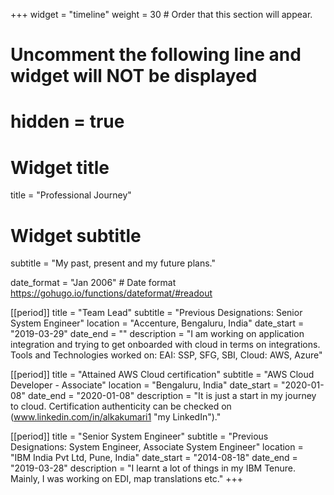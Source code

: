 +++
widget = "timeline"
weight = 30  # Order that this section will appear.

# Uncomment the following line and widget will NOT be displayed
# hidden = true

# Widget title
title = "Professional Journey"
# Widget subtitle
subtitle = "My past, present and my future plans."

date_format = "Jan 2006" # Date format https://gohugo.io/functions/dateformat/#readout

[[period]]
  title = "Team Lead"
  subtitle = "Previous Designations: Senior System Engineer"
  location = "Accenture, Bengaluru, India"
  date_start = "2019-03-29"
  date_end = ""
  description = "I am working on application integration and trying to get onboarded with cloud in terms on integrations. Tools and Technologies worked on: EAI: SSP, SFG, SBI, Cloud: AWS, Azure"

  [[period]]
  title = "Attained AWS Cloud certification"
  subtitle = "AWS Cloud Developer - Associate"
  location = "Bengaluru, India"
  date_start = "2020-01-08"
  date_end = "2020-01-08"
  description = "It is just a start in my journey to cloud. Certification authenticity can be checked on (www.linkedin.com/in/alkakumari1 "my LinkedIn")."

[[period]]
  title = "Senior System Engineer"
  subtitle = "Previous Designations: System Engineer, Associate System Engineer"
  location = "IBM India Pvt Ltd, Pune, India"
  date_start = "2014-08-18"
  date_end = "2019-03-28"
  description = "I learnt a lot of things in my IBM Tenure. Mainly, I was working on EDI, map translations etc."
+++
